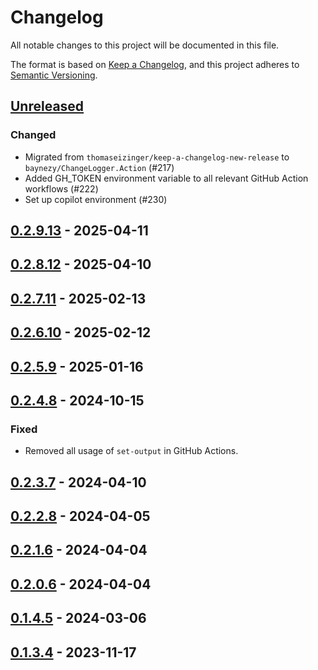 # Changelog

All notable changes to this project will be documented in this file.

The format is based on [Keep a Changelog](https://keepachangelog.com/en/1.0.0/),
and this project adheres to [Semantic Versioning](https://semver.org/spec/v2.0.0.html).

## [Unreleased]

### Changed

- Migrated from `thomaseizinger/keep-a-changelog-new-release` to `baynezy/ChangeLogger.Action` (#217)
- Added GH_TOKEN environment variable to all relevant GitHub Action workflows (#222)
- Set up copilot environment (#230)

## [0.2.9.13] - 2025-04-11

## [0.2.8.12] - 2025-04-10

## [0.2.7.11] - 2025-02-13

## [0.2.6.10] - 2025-02-12

## [0.2.5.9] - 2025-01-16

## [0.2.4.8] - 2024-10-15

### Fixed

- Removed all usage of `set-output` in GitHub Actions.

## [0.2.3.7] - 2024-04-10

## [0.2.2.8] - 2024-04-05

## [0.2.1.6] - 2024-04-04

## [0.2.0.6] - 2024-04-04

## [0.1.4.5] - 2024-03-06

## [0.1.3.4] - 2023-11-17

[unreleased]: https://github.com/Afterlife-Guide/AppSettings.Merge/compare/0.2.9.13...HEAD
[0.2.9.13]: https://github.com/Afterlife-Guide/AppSettings.Merge/compare/0.2.8.12...0.2.9.13
[0.2.8.12]: https://github.com/Afterlife-Guide/AppSettings.Merge/compare/0.2.7.11...0.2.8.12
[0.2.7.11]: https://github.com/Afterlife-Guide/AppSettings.Merge/compare/0.2.6.10...0.2.7.11
[0.2.6.10]: https://github.com/Afterlife-Guide/AppSettings.Merge/compare/0.2.5.9...0.2.6.10
[0.2.5.9]: https://github.com/Afterlife-Guide/AppSettings.Merge/compare/0.2.4.8...0.2.5.9
[0.2.4.8]: https://github.com/Afterlife-Guide/AppSettings.Merge/compare/0.2.3.7...0.2.4.8
[0.2.3.7]: https://github.com/Afterlife-Guide/AppSettings.Merge/compare/0.2.2.8...0.2.3.7
[0.2.2.8]: https://github.com/Afterlife-Guide/AppSettings.Merge/compare/0.2.1.6...0.2.2.8
[0.2.1.6]: https://github.com/Afterlife-Guide/AppSettings.Merge/compare/0.2.0.6...0.2.1.6
[0.2.0.6]: https://github.com/Afterlife-Guide/AppSettings.Merge/compare/0.1.4.5...0.2.0.6
[0.1.4.5]: https://github.com/Afterlife-Guide/AppSettings.Merge/compare/0.1.3.4...0.1.4.5
[0.1.3.4]: https://github.com/Afterlife-Guide/AppSettings.Merge/compare/b9c7c0d263bd538401345ed79e6de5f620e8ddc1...0.1.3.4
